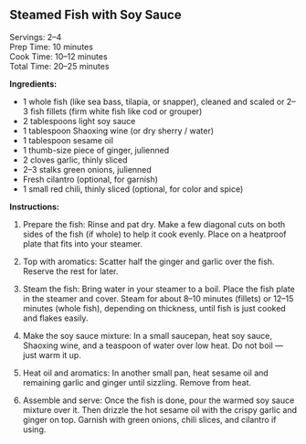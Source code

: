 ## Steamed Fish with Soy Sauce

Servings: 2–4  
Prep Time: 10 minutes  
Cook Time: 10–12 minutes  
Total Time: 20–25 minutes  

**Ingredients:**
* 1 whole fish (like sea bass, tilapia, or snapper), cleaned and scaled
or 2–3 fish fillets (firm white fish like cod or grouper)
* 2 tablespoons light soy sauce
* 1 tablespoon Shaoxing wine (or dry sherry / water)
* 1 tablespoon sesame oil
* 1 thumb-size piece of ginger, julienned
* 2 cloves garlic, thinly sliced
* 2–3 stalks green onions, julienned
* Fresh cilantro (optional, for garnish)
* 1 small red chili, thinly sliced (optional, for color and spice)

**Instructions:**
1. Prepare the fish:
Rinse and pat dry. Make a few diagonal cuts on both sides of the fish (if whole) to help it cook evenly. Place on a heatproof plate that fits into your steamer.

2. Top with aromatics:
Scatter half the ginger and garlic over the fish. Reserve the rest for later.

3. Steam the fish:
Bring water in your steamer to a boil. Place the fish plate in the steamer and cover. Steam for about 8–10 minutes (fillets) or 12–15 minutes (whole fish), depending on thickness, until fish is just cooked and flakes easily.

4. Make the soy sauce mixture:
In a small saucepan, heat soy sauce, Shaoxing wine, and a teaspoon of water over low heat. Do not boil — just warm it up.

5. Heat oil and aromatics:
In another small pan, heat sesame oil and remaining garlic and ginger until sizzling. Remove from heat.

6. Assemble and serve:
Once the fish is done, pour the warmed soy sauce mixture over it. Then drizzle the hot sesame oil with the crispy garlic and ginger on top. Garnish with green onions, chili slices, and cilantro if using.

